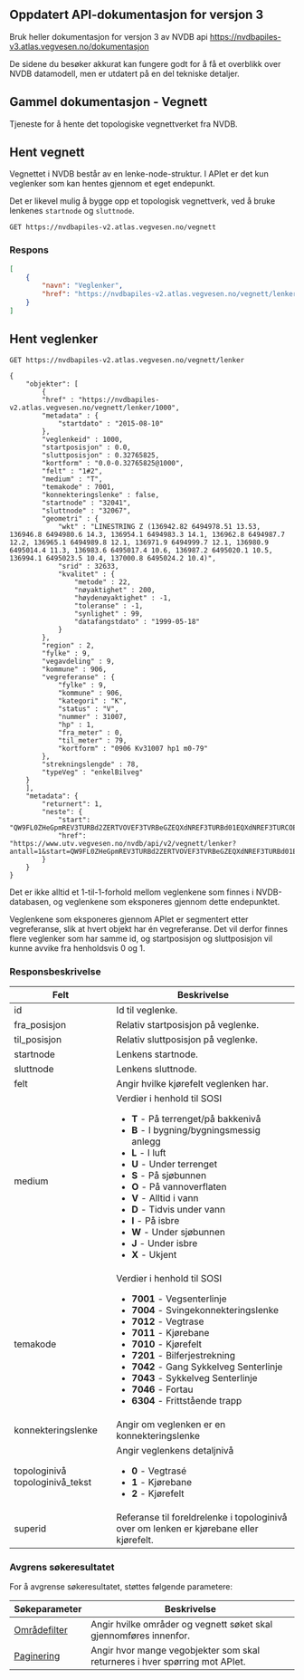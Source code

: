 ## Oppdatert API-dokumentasjon for versjon 3

Bruk heller dokumentasjon for versjon 3 av NVDB api https://nvdbapiles-v3.atlas.vegvesen.no/dokumentasjon

De sidene du besøker akkurat kan fungere godt for å få et overblikk over NVDB datamodell, men er utdatert på en del tekniske detaljer.

## Gammel dokumentasjon - Vegnett

Tjeneste for å hente det topologiske vegnettverket fra NVDB.

## Hent vegnett

Vegnettet i NVDB består av en lenke-node-struktur. I APIet er det kun veglenker som kan hentes gjennom et eget endepunkt.

Det er likevel mulig å bygge opp et topologisk vegnettverk, ved å bruke lenkenes `startnode` og `sluttnode`.

```
GET https://nvdbapiles-v2.atlas.vegvesen.no/vegnett
```


### Respons

```json
[
    {
        "navn": "Veglenker",
        "href": "https://nvdbapiles-v2.atlas.vegvesen.no/vegnett/lenker"
    }
]
```


## Hent veglenker

```
GET https://nvdbapiles-v2.atlas.vegvesen.no/vegnett/lenker
```


```
{
    "objekter": [
        {
        "href" : "https://nvdbapiles-v2.atlas.vegvesen.no/vegnett/lenker/1000",
        "metadata" : {
            "startdato" : "2015-08-10"
        },
        "veglenkeid" : 1000,
        "startposisjon" : 0.0,
        "sluttposisjon" : 0.32765825,
        "kortform" : "0.0-0.32765825@1000",
        "felt" : "1#2",
        "medium" : "T",
        "temakode" : 7001,
        "konnekteringslenke" : false,
        "startnode" : "32041",
        "sluttnode" : "32067",
        "geometri" : {
            "wkt" : "LINESTRING Z (136942.82 6494978.51 13.53, 136946.8 6494980.6 14.3, 136954.1 6494983.3 14.1, 136962.8 6494987.7 12.2, 136965.1 6494989.8 12.1, 136971.9 6494999.7 12.1, 136980.9 6495014.4 11.3, 136983.6 6495017.4 10.6, 136987.2 6495020.1 10.5, 136994.1 6495023.5 10.4, 137000.8 6495024.2 10.4)",
            "srid" : 32633,
            "kvalitet" : {
                "metode" : 22,
                "nøyaktighet" : 200,
                "høydenøyaktighet" : -1,
                "toleranse" : -1,
                "synlighet" : 99,
                "datafangstdato" : "1999-05-18"
            }
        },
        "region" : 2,
        "fylke" : 9,
        "vegavdeling" : 9,
        "kommune" : 906,
        "vegreferanse" : {
            "fylke" : 9,
            "kommune" : 906,
            "kategori" : "K",
            "status" : "V",
            "nummer" : 31007,
            "hp" : 1,
            "fra_meter" : 0,
            "til_meter" : 79,
            "kortform" : "0906 Kv31007 hp1 m0-79"
        },
        "strekningslengde" : 78,
        "typeVeg" : "enkelBilveg"
    }
    ],
    "metadata": {
        "returnert": 1,
        "neste": {
            "start": "QW9FL0ZHeGpmREV3TURBd2ZERTVOVEF3TVRBeGZEQXdNREF3TURBd01EQXdNREF3TURCOE0yWm1NREF3TURBd01EQXdNREF3TUE9PQ==",
            "href": "https://www.utv.vegvesen.no/nvdb/api/v2/vegnett/lenker?antall=1&start=QW9FL0ZHeGpmREV3TURBd2ZERTVOVEF3TVRBeGZEQXdNREF3TURBd01EQXdNREF3TURCOE0yWm1NREF3TURBd01EQXdNREF3TUE9PQ%3D%3D"
        }
    }
}
```


Det er ikke alltid et 1-til-1-forhold mellom veglenkene som finnes i NVDB-databasen, og veglenkene som eksponeres gjennom dette endepunktet.

Veglenkene som eksponeres gjennom APIet er segmentert etter vegreferanse, slik at hvert objekt har én vegreferanse. Det vil derfor finnes flere veglenker som har samme id, og startposisjon og sluttposisjon vil kunne avvike fra henholdsvis 0 og 1.

### Responsbeskrivelse

<table>
    <thead>
    <tr>
        <th>Felt</th>
        <th>Beskrivelse</th>
    </tr>
    </thead>
    <tbody>
    <tr>
        <td>id</td>
        <td>Id til veglenke.</td>
    </tr>
    <tr>
        <td>fra_posisjon</td>
        <td>Relativ startposisjon på veglenke.</td>
    </tr>
    <tr>
        <td>til_posisjon</td>
        <td>Relativ sluttposisjon på veglenke.</td>
    </tr>
    <tr>
        <td>startnode</td>
        <td>Lenkens startnode.</td>
    </tr>
    <tr>
        <td>sluttnode</td>
        <td>Lenkens sluttnode.</td>
    </tr>
    <tr>
        <td>felt</td>
        <td>Angir hvilke kjørefelt veglenken har.</td>
    </tr>
    <tr>
        <td>medium</td>
        <td>Verdier i henhold til SOSI
            <ul>
                <li><b>T</b> - På terrenget/på bakkenivå</li>
                <li><b>B</b> - I bygning/bygningsmessig anlegg</li>
                <li><b>L</b> - I luft</li>
                <li><b>U</b> - Under terrenget</li>
                <li><b>S</b> - På sjøbunnen</li>
                <li><b>O</b> - På vannoverflaten</li>
                <li><b>V</b> - Alltid i vann</li>
                <li><b>D</b> - Tidvis under vann</li>
                <li><b>I</b> - På isbre</li>
                <li><b>W</b> - Under sjøbunnen</li>
                <li><b>J</b> - Under isbre</li>
                <li><b>X</b> - Ukjent</li>
            </ul>
        </td>
    </tr>
    <tr>
        <td>temakode</td>
        <td>Verdier i henhold til SOSI
            <ul>
                <li><b>7001</b> - Vegsenterlinje</li>
                <li><b>7004</b> - Svingekonnekteringslenke</li>
                <li><b>7012</b> - Vegtrase</li>
                <li><b>7011</b> - Kjørebane</li>
                <li><b>7010</b> - Kjørefelt</li>
                <li><b>7201</b> - Bilferjestrekning</li>
                <li><b>7042</b> - Gang Sykkelveg Senterlinje</li>
                <li><b>7043</b> - Sykkelveg Senterlinje</li>
                <li><b>7046</b> - Fortau</li>
                <li><b>6304</b> - Frittstående trapp</li>
            </ul>
        </td>
    </tr>
    <tr>
        <td>konnekteringslenke</td>
        <td>Angir om veglenken er en konnekteringslenke</td>
    </tr>
    <tr>
        <td>topologinivå
            topologinivå_tekst</td>
        <td>Angir veglenkens detaljnivå
            <ul>
                <li><b>0</b> - Vegtrasé</li>
                <li><b>1</b> - Kjørebane</li>
                <li><b>2</b> - Kjørefelt</li>
            </ul>
        </td>
    </tr>
    <tr>
        <td>superid</td>
        <td>Referanse til foreldrelenke i topologinivå over om lenken er kjørebane eller kjørefelt.</td>
    </tr>
    </tbody>
</table>

### Avgrens søkeresultatet

For å avgrense søkeresultatet, støttes følgende parametere:

<table>
    <thead>
    <tr>
        <th>Søkeparameter</th>
        <th>Beskrivelse</th>
    </tr>
    </thead>
    <tbody>
    <tr>
        <td><a href="/parameter/lokasjonsfilter">Områdefilter</a></td>
        <td>Angir hvilke områder og vegnett søket skal gjennomføres innenfor.</td>
    </tr>
    <tr>
        <td><a href="/parameter/paginering">Paginering</a></td>
        <td>Angir hvor mange vegobjekter som skal returneres i hver spørring mot APIet.</td>
    </tr>
    </tbody>
</table>
